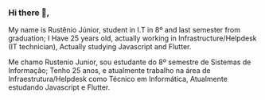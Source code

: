 ### Hi there 👋,

My name is Rustênio Júnior, student in I.T in 8º and last semester from graduation;
I Have 25 years old, actually working in Infrastructure/Helpdesk (IT technician),
Actually studying Javascript and Flutter.

Me chamo Rustenio Junior, sou estudante do 8º semestre de Sistemas de Informação;
Tenho 25 anos, e atualmente trabalho na área de Infraestrutura/Helpdesk como Técnico em Informática,
Atualmente estudando Javascript e Flutter.


<!--
**RustenioJunior/RustenioJunior** is a ✨ _special_ ✨ repository because its `README.md` (this file) appears on your GitHub profile.

Here are some ideas to get you started:

- 🔭 I’m currently working on ...
- 🌱 I’m currently learning ...
- 👯 I’m looking to collaborate on ...
- 🤔 I’m looking for help with ...
- 💬 Ask me about ...
- 📫 How to reach me: ...
- 😄 Pronouns: ...
- ⚡ Fun fact: ...
-->
